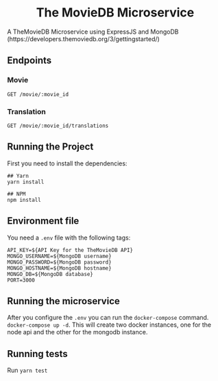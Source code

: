 <h1 align="center">The MovieDB Microservice</h1>
A TheMovieDB Microservice using ExpressJS and MongoDB (https://developers.themoviedb.org/3/gettingstarted/)

## Endpoints
### Movie
`GET /movie/:movie_id`
### Translation
`GET /movie/:movie_id/translations`

## Running the Project
First you need to install the dependencies:
```
## Yarn
yarn install

## NPM
npm install
```
## Environment file
You need a `.env` file with the following tags:
```
API_KEY=${API Key for the TheMovieDB API}
MONGO_USERNAME=${MongoDB username}
MONGO_PASSWORD=${MongoDB password}
MONGO_HOSTNAME=${MongoDB hostname}
MONGO_DB=${MongoDB database}
PORT=3000
```

## Running the microservice
After you configure the `.env` you can run the `docker-compose` command.
`docker-compose up -d`.
This will create two docker instances, one for the node api and the other for the mongodb instance.

## Running tests
Run `yarn test`
